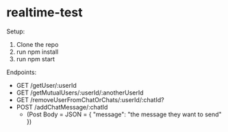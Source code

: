 # realtime-test

Setup:

1) Clone the repo
2) run npm install
3) run npm start

Endpoints:
- GET  /getUser/:userId
- GET  /getMutualUsers/:userId/:anotherUserId
- GET  /removeUserFromChatOrChats/:userId/:chatId?
- POST /addChatMessage/:chatId
  - (Post Body = JSON = { "message": "the message they want to send" })
